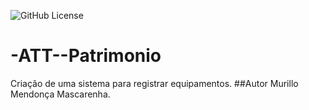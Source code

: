 ![GitHub License](https://img.shields.io/github/license/mmendoncamascarenha/-ATT--Patrimonio)


# -ATT--Patrimonio
Criação de uma sistema para registrar equipamentos.
##Autor
Murillo Mendonça Mascarenha.
